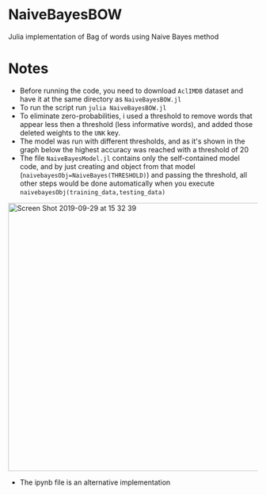 # NaiveBayesBOW
Julia implementation of Bag of words using Naive Bayes method

# Notes
 * Before running the code, you need to download `AclIMDB` dataset and have it at the same directory as `NaiveBayesBOW.jl`
 * To run the script run `julia NaiveBayesBOW.jl`
 * To eliminate zero-probabilities, i used a threshold to remove words that appear less then a threshold (less informative words), and added those deleted weights to the `UNK` key.
 * The model was run with different thresholds, and as it's shown in the graph below the highest accuracy was reached with a threshold of 20
 * The file `NaiveBayesModel.jl` contains only the self-contained model code, and by just creating and object from that model (`naivebayesObj=NaiveBayes(THRESHOLD)`) and passing the threshold, all other steps would be done automatically when you execute `naivebayesObj(training_data,testing_data)`


<img width="541" alt="Screen Shot 2019-09-29 at 15 32 39" src="https://user-images.githubusercontent.com/16275685/65879487-8fe20800-e398-11e9-8f00-dd0e71411e16.png">

* The ipynb file is an alternative implementation
